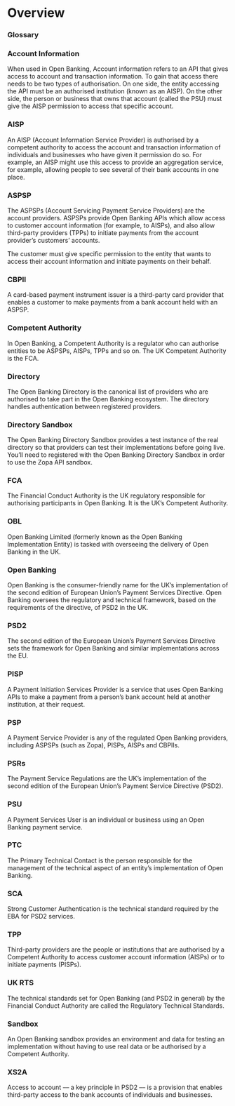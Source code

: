# Overview
### Glossary

### Account Information
When used in Open Banking, ​Account information​ refers to an API that gives access to account and transaction information. To gain that access there needs to be two types of authorisation. On one side, the entity accessing the API must be an authorised institution (known as an AISP). On the other side, the person or business that owns that account (called the PSU) must give the AISP permission to access that specific account.

### AISP
An AISP (Account Information Service Provider) is authorised by a competent authority to access the account and transaction information of individuals and businesses who have given it permission do so. For example, an AISP might use this access to provide an aggregation service, for example, allowing people to see several of their bank accounts in one place.

### ASPSP
The ASPSPs (Account Servicing Payment Service Providers) are the account providers. ASPSPs provide Open Banking APIs which allow access to customer account information (for example, to AISPs), and also allow third-party providers (TPPs) to initiate payments from the account provider’s customers’ accounts.

The customer must give specific permission to the entity that wants to access their account information and initiate payments on their behalf.

### CBPII
A card-based payment instrument issuer is a third-party card provider that enables a customer to make payments from a bank account held with an ASPSP.

### Competent Authority
In Open Banking, a Competent Authority is a regulator who can authorise entities to be ASPSPs, AISPs, TPPs and so on. The UK Competent Authority is the FCA.

### Directory
The Open Banking Directory is the canonical list of providers who are authorised to take part in the Open Banking ecosystem. The directory handles authentication between registered providers.

### Directory Sandbox
The Open Banking Directory Sandbox provides a test instance of the real directory so that providers can test their implementations before going live. You’ll need to registered with the Open Banking Directory Sandbox in order to use the Zopa API sandbox.

### FCA
The Financial Conduct Authority is the UK regulatory responsible for authorising participants in Open Banking. It is the UK’s Competent Authority.

### OBL
Open Banking Limited (formerly known as the Open Banking Implementation Entity) is tasked with overseeing the delivery of Open Banking in the UK.

### Open Banking
Open Banking is the consumer-friendly name for the UK’s implementation of the second edition of European Union’s Payment Services Directive. Open Banking oversees the regulatory and technical framework, based on the requirements of the directive, of PSD2 in the UK.

### PSD2
The second edition of the European Union’s Payment Services Directive sets the framework for Open Banking and similar implementations across the EU.

### PISP
A Payment Initiation Services Provider is a service that uses Open Banking APIs to make a payment from a person’s bank account held at another institution, at their request.

### PSP
A Payment Service Provider is any of the regulated Open Banking providers, including ASPSPs (such as Zopa), PISPs, AISPs and CBPIIs.

### PSRs
The Payment Service Regulations are the UK’s implementation of the second edition of the European Union’s Payment Service Directive (PSD2).

### PSU
A Payment Services User is an individual or business using an Open Banking payment service.

### PTC
The Primary Technical Contact is the person responsible for the management of the technical aspect of an entity’s implementation of Open Banking.

### SCA
Strong Customer Authentication is the technical standard required by the EBA for PSD2 services.

### TPP
Third-party providers are the people or institutions that are authorised by a Competent Authority to access customer account information (AISPs) or to initiate payments (PISPs).

### UK RTS
The technical standards set for Open Banking (and PSD2 in general) by the Financial Conduct Authority are called the Regulatory Technical Standards.

### Sandbox
An Open Banking sandbox provides an environment and data for testing an implementation without having to use real data or be authorised by a Competent Authority.

### XS2A
Access to account –– a key principle in PSD2 –– is a provision that enables third-party access to the bank accounts of individuals and businesses.